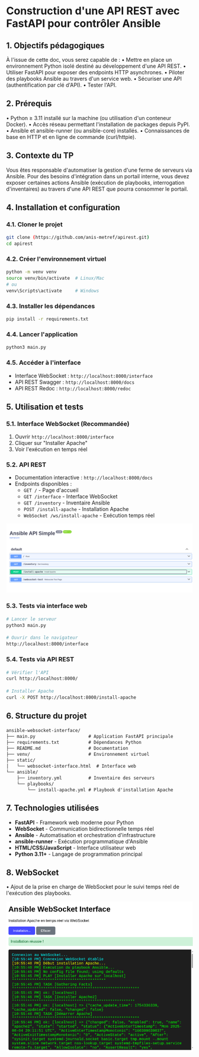 # Construction d'une API REST avec FastAPI pour contrôler Ansible

## 1. Objectifs pédagogiques

À l'issue de cette doc, vous serez capable de :
• Mettre en place un environnement Python isolé destiné au développement d'une API REST.
• Utiliser FastAPI pour exposer des endpoints HTTP asynchrones.
• Piloter des playbooks Ansible au travers d'un service web.
• Sécuriser une API (authentification par clé d'API).
• Tester l'API.

## 2. Prérequis

• Python ≥ 3.11 installé sur la machine (ou utilisation d'un conteneur Docker).
• Accès réseau permettant l'installation de packages depuis PyPI.
• Ansible et ansible-runner (ou ansible-core) installés.
• Connaissances de base en HTTP et en ligne de commande (curl/httpie).

## 3. Contexte du TP

Vous êtes responsable d'automatiser la gestion d'une ferme de serveurs via Ansible. Pour des besoins d'intégration dans un portail interne, vous devez exposer certaines actions Ansible (exécution de playbooks, interrogation d'inventaires) au travers d'une API REST que pourra consommer le portail.

## 4. Installation et configuration

### 4.1. Cloner le projet
```bash
git clone (https://github.com/anis-metref/apirest.git)
cd apirest
```

### 4.2. Créer l'environnement virtuel
```bash
python -m venv venv
source venv/bin/activate  # Linux/Mac
# ou
venv\Scripts\activate     # Windows
```

### 4.3. Installer les dépendances
```bash
pip install -r requirements.txt
```

### 4.4. Lancer l'application
```bash
python3 main.py
```

### 4.5. Accéder à l'interface
- Interface WebSocket : `http://localhost:8000/interface`
- API REST Swagger : `http://localhost:8000/docs`
- API REST Redoc : `http://localhost:8000/redoc`

## 5. Utilisation et tests

### 5.1. Interface WebSocket (Recommandée)
1. Ouvrir `http://localhost:8000/interface`
2. Cliquer sur "Installer Apache"
3. Voir l'exécution en temps réel

### 5.2. API REST
- Documentation interactive : `http://localhost:8000/docs`
- Endpoints disponibles :
  - `GET /` - Page d'accueil
  - `GET /interface` - Interface WebSocket
  - `GET /inventory` - Inventaire Ansible
  - `POST /install-apache` - Installation Apache
  - `WebSocket /ws/install-apache` - Exécution temps réel

![api](./images/1-swagger.png)

### 5.3. Tests via interface web
```bash
# Lancer le serveur
python3 main.py

# Ouvrir dans le navigateur
http://localhost:8000/interface
```

### 5.4. Tests via API REST
```bash
# Vérifier l'API
curl http://localhost:8000/

# Installer Apache
curl -X POST http://localhost:8000/install-apache
```

## 6. Structure du projet
```
ansible-websocket-interface/
├── main.py                    # Application FastAPI principale
├── requirements.txt           # Dépendances Python
├── README.md                  # Documentation
├── venv/                      # Environnement virtuel
├── static/
│   └── websocket-interface.html  # Interface web
└── ansible/
    ├── inventory.yml          # Inventaire des serveurs
    └── playbooks/
        └── install-apache.yml # Playbook d'installation Apache
```

## 7. Technologies utilisées

- **FastAPI** - Framework web moderne pour Python
- **WebSocket** - Communication bidirectionnelle temps réel
- **Ansible** - Automatisation et orchestration d'infrastructure
- **ansible-runner** - Exécution programmatique d'Ansible
- **HTML/CSS/JavaScript** - Interface utilisateur web
- **Python 3.11+** - Langage de programmation principal

## 8. WebSocket

• Ajout de la prise en charge de WebSocket pour le suivi temps réel de l'exécution des playbooks.

![websocket](./images/2-websocket.png)
